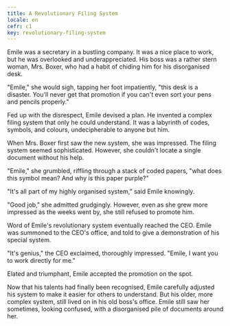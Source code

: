 ```yaml
---
title: A Revolutionary Filing System
locale: en
cefr: c1
key: revolutionary-filing-system
---
```


Emile was a secretary in a bustling company. It was a nice place to work, but he was overlooked and underappreciated. His boss was a rather stern woman, Mrs. Boxer, who had a habit of chiding him for his disorganised desk.

"Emile," she would sigh, tapping her foot impatiently, "this desk is a disaster. You'll never get that promotion if you can't even sort your pens and pencils properly."

Fed up with the disrespect, Emile devised a plan. He invented a complex filing system that only he could understand. It was a labyrinth of codes, symbols, and colours, undecipherable to anyone but him.

When Mrs. Boxer first saw the new system, she was impressed. The filing system seemed sophisticated. However, she couldn't locate a single document without his help.

"Emile," she grumbled, riffling through a stack of coded papers, "what does this symbol mean? And why is this paper purple?"

"It's all part of my highly organised system," said Emile knowingly.

"Good job," she admitted grudgingly. However, even as she grew more impressed as the weeks went by, she still refused to promote him.

Word of Emile's revolutionary system eventually reached the CEO. Emile was summoned to the CEO's office, and told to give a demonstration of his special system.

"It's genius," the CEO exclaimed, thoroughly impressed. "Emile, I want you to work directly for me."

Elated and triumphant, Emile accepted the promotion on the spot.

Now that his talents had finally been recognised, Emile carefully adjusted his system to make it easier for others to understand. But his older, more complex system, still lived on in his old boss's office. Emile still saw her sometimes, looking confused, with a disorganised pile of documents around her.